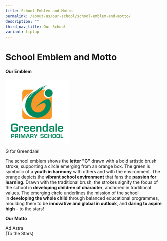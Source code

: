 ```yaml
---
title: School Emblem and Motto
permalink: /about-us/our-school/school-emblem-and-motto/
description: ""
third_nav_title: Our School
variant: tiptap
---
```

<h1>School Emblem and Motto</h1><h4><strong>Our Emblem</strong></h4><div class="isomer-image-wrapper"><img style="width:40%" height="auto" width="100%" src="/images/school%20logo.jpg"></div><p>G for Greendale!</p><p>The school emblem shows the <strong>letter "G"</strong>&nbsp;drawn with a bold artistic brush stroke, supporting a circle emerging from an orange box. The green is symbolic of a&nbsp;<strong>youth in harmony</strong>&nbsp;with others and with the environment. The orange depicts the&nbsp;<strong>vibrant school environment</strong>&nbsp;that fans the&nbsp;<strong>passion for learning</strong>. Drawn with the traditional brush, the strokes signify the focus of the school in&nbsp;<strong>developing children of character</strong>, anchored in traditional values. The emerging circle underlines the mission of the school in&nbsp;<strong>developing the whole child</strong>&nbsp;through balanced educational programmes, moulding them to be&nbsp;<strong>innovative and global in outlook</strong>, and&nbsp;<strong>daring to aspire high</strong>&nbsp;– to the stars!</p><p><strong>Our Motto</strong></p><p>Ad Astra<br>(To the Stars)</p>